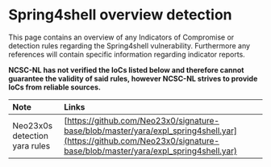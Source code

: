 # Spring4shell overview detection

This page contains an overview of any Indicators of Compromise or detection rules regarding the Spring4shell vulnerability. Furthermore any references will contain specific information regarding indicator reports.

**NCSC-NL has not verified the IoCs listed below and therefore cannot guarantee the validity of said rules, however NCSC-NL strives to provide IoCs from reliable sources.**

| Note     | Links |
|:----------------|:----------------|
|Neo23x0s detection yara rules|[https://github.com/Neo23x0/signature-base/blob/master/yara/expl_spring4shell.yar](https://github.com/Neo23x0/signature-base/blob/master/yara/expl_spring4shell.yar)|
